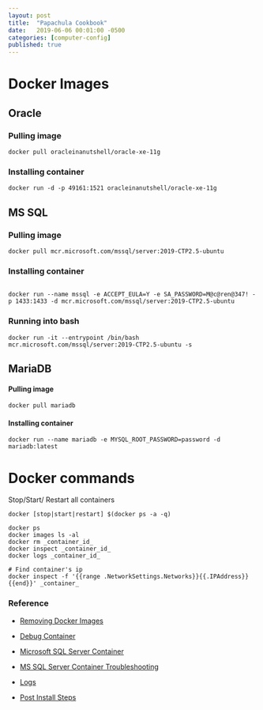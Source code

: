 ```yaml
---
layout: post
title:  "Papachula Cookbook"
date:   2019-06-06 00:01:00 -0500
categories: [computer-config]
published: true
---
```


# Docker Images

## Oracle

### Pulling image

```
docker pull oracleinanutshell/oracle-xe-11g

```

### Installing container

```
docker run -d -p 49161:1521 oracleinanutshell/oracle-xe-11g

```

## MS SQL

### Pulling image

```
docker pull mcr.microsoft.com/mssql/server:2019-CTP2.5-ubuntu
```

### Installing container

```

docker run --name mssql -e ACCEPT_EULA=Y -e SA_PASSWORD=M@c@ren@347! -p 1433:1433 -d mcr.microsoft.com/mssql/server:2019-CTP2.5-ubuntu
```

### Running into bash

```
docker run -it --entrypoint /bin/bash mcr.microsoft.com/mssql/server:2019-CTP2.5-ubuntu -s

```

## MariaDB

#### Pulling image

```
docker pull mariadb
```

#### Installing container

```
docker run --name mariadb -e MYSQL_ROOT_PASSWORD=password -d mariadb:latest

```

# Docker commands

Stop/Start/		Restart all containers
```
docker [stop|start|restart] $(docker ps -a -q)
```
```
docker ps
docker images ls -al
docker rm _container_id_
docker inspect _container_id_
docker logs _container_id_

# Find container's ip
docker inspect -f '{{range .NetworkSettings.Networks}}{{.IPAddress}}{{end}}' _container_
```

### Reference

* [Removing Docker Images](https://linuxize.com/post/how-to-remove-docker-images-containers-volumes-and-networks/)

* [Debug Container](https://vsupalov.com/debug-docker-container/)

* [Microsoft SQL Server Container](https://docs.microsoft.com/en-us/sql/linux/quickstart-install-connect-docker?view=sql-server-linux-ver15&pivots=cs1-bash#pullandrun2019)

* [MS SQL Server Container Troubleshooting](https://docs.microsoft.com/en-us/sql/linux/sql-server-linux-configure-docker?view=sql-server-linux-ver15#troubleshooting)

* [Logs](https://docs.docker.com/engine/reference/commandline/logs/)

* [Post Install Steps](https://docs.docker.com/install/linux/linux-postinstall/)






